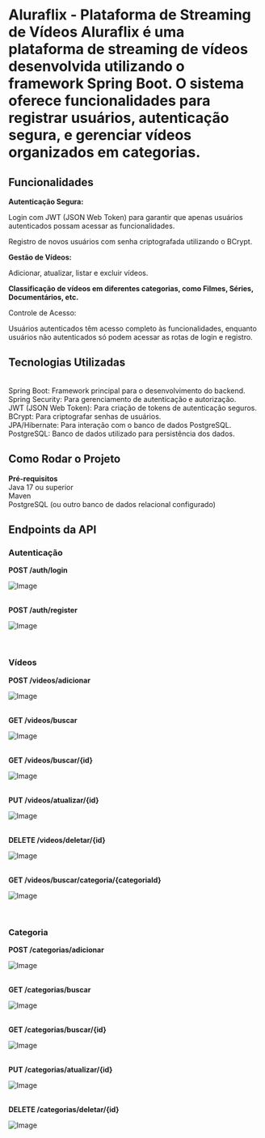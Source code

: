 <h1>Aluraflix - Plataforma de Streaming de Vídeos
Aluraflix é uma plataforma de streaming de vídeos desenvolvida utilizando o framework Spring Boot. O sistema oferece funcionalidades para registrar usuários, autenticação segura, e gerenciar vídeos organizados em categorias.</h1>

<h2>Funcionalidades</h2>
<b>Autenticação Segura:</b>

<p>Login com JWT (JSON Web Token) para garantir que apenas usuários autenticados possam acessar as funcionalidades.</p>
<p>Registro de novos usuários com senha criptografada utilizando o BCrypt.</p>
<b>Gestão de Vídeos:</b>

<p>Adicionar, atualizar, listar e excluir vídeos.</p>
<b>Classificação de vídeos em diferentes categorias, como Filmes, Séries, Documentários, etc.</b>
<p>Controle de Acesso:</p>

<p>Usuários autenticados têm acesso completo às funcionalidades, enquanto usuários não autenticados só podem acessar as rotas de login e registro.</p>

<h2>Tecnologias Utilizadas</h2>
<br>
Spring Boot: Framework principal para o desenvolvimento do backend.
<br>
Spring Security: Para gerenciamento de autenticação e autorização.
<br>
JWT (JSON Web Token): Para criação de tokens de autenticação seguros.
<br>
BCrypt: Para criptografar senhas de usuários.
<br>
JPA/Hibernate: Para interação com o banco de dados PostgreSQL.
<br>
PostgreSQL: Banco de dados utilizado para persistência dos dados.
<br>

<h2>Como Rodar o Projeto</h2>
<b>Pré-requisitos</b>
<br>
Java 17 ou superior
<br>
Maven
<br>
PostgreSQL (ou outro banco de dados relacional configurado)
<br>
<h2>Endpoints da API</h2>
<h3><b>Autenticação</b></h3>
<b>POST /auth/login<br></b>

![Image](https://github.com/user-attachments/assets/714d1aff-cada-41a9-976c-d87b0f4d2757)

<br>
<b>POST /auth/register</b>
<br>

![Image](https://github.com/user-attachments/assets/5f31b965-8a99-4430-90dd-64afed188e50)

<br>
<h3><b>Vídeos</b></h3>
<b>POST /videos/adicionar</b>
<br>

![Image](https://github.com/user-attachments/assets/9a0247f5-b0dc-496a-81bf-b721e6f2232e)

<br>
<b>GET /videos/buscar</b>
<br>

![Image](https://github.com/user-attachments/assets/b92c54bf-d4d4-466c-b66d-ecde9bfb170f)

<br>
<b>GET /videos/buscar/{id}</b>
<br>

![Image](https://github.com/user-attachments/assets/e53f51ab-2072-49d7-9d60-b687bda07645)

<br>
<b>PUT /videos/atualizar/{id}</b>
<br>

![Image](https://github.com/user-attachments/assets/a290f6d2-79f8-4fcd-abc2-c8572174475b)

<br>
<b>DELETE /videos/deletar/{id}</b>
<br>

![Image](https://github.com/user-attachments/assets/32fc8c60-7bd5-4add-9619-864027002ff9)

<br>
<b>GET /videos/buscar/categoria/{categoriaId}</b>
<br>

![Image](https://github.com/user-attachments/assets/cef9e6c8-8c69-4379-9b59-746622fd2dd4)

<br>
<h3><b>Categoria</b></h3>
<b>POST /categorias/adicionar</b>
<br>

![Image](https://github.com/user-attachments/assets/2ecbd16e-9f15-4e15-9b53-73877908dfe0)

<br>
<b>GET /categorias/buscar</b>
<br>

![Image](https://github.com/user-attachments/assets/ee58e203-6f9e-4d5f-95c5-8686c1eaf69d)

<br>
<b>GET /categorias/buscar/{id}</b>
<br>

![Image](https://github.com/user-attachments/assets/2b2db881-f12b-444d-9e12-265994b80c5b)

<br>
<b>PUT /categorias/atualizar/{id}</b>
<br>

![Image](https://github.com/user-attachments/assets/9027a734-9b9d-46ca-aae2-fe52bee53f19)

<br>
<b>DELETE /categorias/deletar/{id}</b>

<br>

![Image](https://github.com/user-attachments/assets/480076f3-2656-42c4-980d-7a409f2218a2)
<br>
